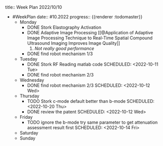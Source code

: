 title:: Week Plan 2022/10/10

- #WeekPlan
  date:: #10.2022
  progress:: {{renderer :todomaster}}
	- Monday
		- DONE Stork Elastography Activation
		- DONE Adaptive Image Processing [[@Application of Adaptive Image Processing Technique to Real-Time Spatial Compound Ultrasound Imaging Improves Image Quality]]
		  1. *Not really good performance*
		- DONE find robot mechanism 1/3
	- Tuesday
		- DONE Stork RF Reading matlab code
		  SCHEDULED: <2022-10-11 Tue>
		- DONE find robot mechanism 2/3
	- Wednesday
		- DONE find robot mechanism 2/3
		  SCHEDULED: <2022-10-12 Wed>
	- Thursday
		- TODO Stork c-mode default better than b-mode
		  SCHEDULED: <2022-10-20 Thu>
		- DONE review the patent
		  SCHEDULED: <2022-10-12 Wed>
	- Friday
		- TODO ignore the b-mode try same parameter to get attenuation assessment result first
		  SCHEDULED: <2022-10-14 Fri>
	- Saturday
	- Sunday